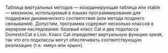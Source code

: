 Таблица виртуальных методов — координирующая таблица или vtable — механизм, используемый в языках программирования для поддержки динамического соответствия (или метода позднего связывания). Допустим, программа содержит несколько классов в иерархии наследования: базовый класс Cat и два подкласса DomesticCat и Lion. Класс Cat определяет виртуальную функцию speak, так что его подклассы могут обеспечивать соответствующую реализацию (т.е. «мяу» или «рык»).
